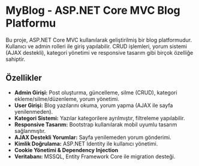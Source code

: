 # MyBlog - ASP.NET Core MVC Blog Platformu

Bu proje, ASP.NET Core MVC kullanılarak geliştirilmiş bir blog platformudur. Kullanıcı ve admin rolleri ile giriş yapılabilir. CRUD işlemleri, yorum sistemi (AJAX destekli), kategori yönetimi ve responsive tasarım gibi birçok özelliğe sahiptir.

## Özellikler

- **Admin Girişi:** Post oluşturma, güncelleme, silme (CRUD), kategori ekleme/silme/düzenleme, yorum yönetimi.
- **User Girişi:** Blog yazılarını okuma, yorum yapma (AJAX ile sayfa yenilenmeden).
- **Kategori Sistemi:** Yazılar kategorilere ayrılmıştır, filtreleme yapılabilir.
- **Responsive Tasarım:** Bootstrap kullanılarak mobil uyumlu tasarım sağlanmıştır.
- **AJAX Destekli Yorumlar:** Sayfa yenilemeden yorum gönderimi.
- **Kimlik Doğrulama:** ASP.NET Identity ile kullanıcı yönetimi.
- **Cookie Yönetimi & Dependency Injection**
- **Veritabanı:** MSSQL, Entity Framework Core ile migration desteği.
